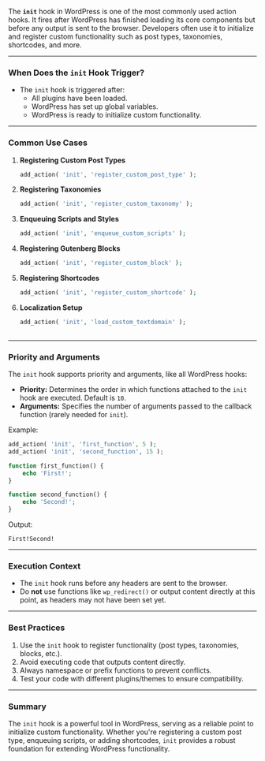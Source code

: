 The **`init`** hook in WordPress is one of the most commonly used action hooks. It fires after WordPress has finished loading its core components but before any output is sent to the browser. Developers often use it to initialize and register custom functionality such as post types, taxonomies, shortcodes, and more.

---

### **When Does the `init` Hook Trigger?**
- The `init` hook is triggered after:
  - All plugins have been loaded.
  - WordPress has set up global variables.
  - WordPress is ready to initialize custom functionality.

---

### **Common Use Cases**
1. **Registering Custom Post Types**
   ```php
   add_action( 'init', 'register_custom_post_type' );   
   ```

2. **Registering Taxonomies**
   ```php
   add_action( 'init', 'register_custom_taxonomy' );
   ```

3. **Enqueuing Scripts and Styles**
   ```php
   add_action( 'init', 'enqueue_custom_scripts' );
   ```

4. **Registering Gutenberg Blocks**
   ```php
   add_action( 'init', 'register_custom_block' );  
   ```

5. **Registering Shortcodes**
   ```php
   add_action( 'init', 'register_custom_shortcode' );  
   ```

6. **Localization Setup**
   ```php
   add_action( 'init', 'load_custom_textdomain' );
  
   ```

---

### **Priority and Arguments**
The `init` hook supports priority and arguments, like all WordPress hooks:

- **Priority:** Determines the order in which functions attached to the `init` hook are executed. Default is `10`.
- **Arguments:** Specifies the number of arguments passed to the callback function (rarely needed for `init`).

Example:
```php
add_action( 'init', 'first_function', 5 );
add_action( 'init', 'second_function', 15 );

function first_function() {
    echo 'First!';
}

function second_function() {
    echo 'Second!';
}
```
Output:
```
First!Second!
```

---

### **Execution Context**
- The `init` hook runs before any headers are sent to the browser.
- Do **not** use functions like `wp_redirect()` or output content directly at this point, as headers may not have been set yet.

---

### **Best Practices**
1. Use the `init` hook to register functionality (post types, taxonomies, blocks, etc.).
2. Avoid executing code that outputs content directly.
3. Always namespace or prefix functions to prevent conflicts.
4. Test your code with different plugins/themes to ensure compatibility.

---

### **Summary**
The `init` hook is a powerful tool in WordPress, serving as a reliable point to initialize custom functionality. Whether you're registering a custom post type, enqueuing scripts, or adding shortcodes, `init` provides a robust foundation for extending WordPress functionality.